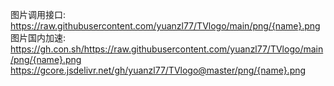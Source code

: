 图片调用接口:
https://raw.githubusercontent.com/yuanzl77/TVlogo/main/png/{name}.png       
图片国内加速:
https://gh.con.sh/https://raw.githubusercontent.com/yuanzl77/TVlogo/main/png/{name}.png
https://gcore.jsdelivr.net/gh/yuanzl77/TVlogo@master/png/{name}.png
